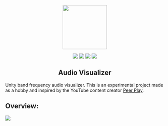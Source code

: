 <p align="center">
<img src="https://github.com/SlideZero/icons-logos/blob/main/Unity/unity-tab-square-white.png" width="140"/>
</p>

<p align="center">
<img src="https://img.shields.io/badge/Unity-2018.2.2-lightgrey"/> <img src="https://img.shields.io/badge/Template-Built--In-green"/> <img src="https://img.shields.io/badge/Feature-Audio-blue"/> <img src="https://img.shields.io/badge/Status-Experimental-red"/>
</p>

<h2 align="center">Audio Visualizer</h2>

Unity band frequency audio visualizer. This is an experimental project made as a hobby and inspired by the YouTube content creator [Peer Play](https://www.youtube.com/c/PeerPlay/videos).

## Overview:

<img src="https://zesdev-resources.s3.amazonaws.com/audio-visualizer.gif"/>
